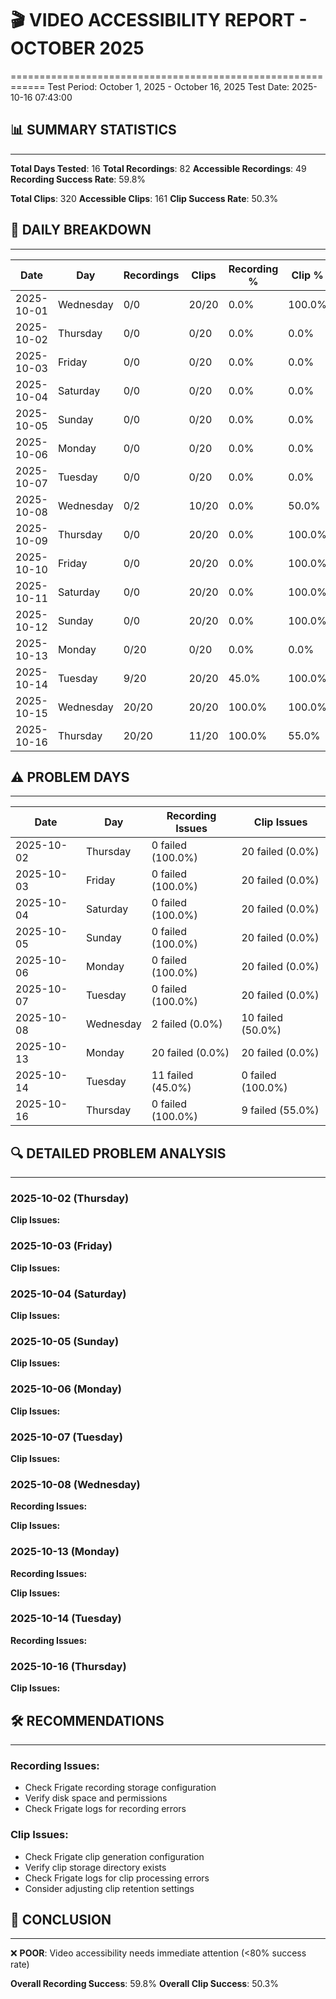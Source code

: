 # 🎬 VIDEO ACCESSIBILITY REPORT - OCTOBER 2025
============================================================
Test Period: October 1, 2025 - October 16, 2025
Test Date: 2025-10-16 07:43:00

## 📊 SUMMARY STATISTICS
------------------------------
**Total Days Tested**: 16
**Total Recordings**: 82
**Accessible Recordings**: 49
**Recording Success Rate**: 59.8%

**Total Clips**: 320
**Accessible Clips**: 161
**Clip Success Rate**: 50.3%

## 📅 DAILY BREAKDOWN
------------------------------
| Date | Day | Recordings | Clips | Recording % | Clip % |
|------|-----|------------|-------|-------------|--------|
| 2025-10-01 | Wednesday | 0/0 | 20/20 | 0.0% | 100.0% |
| 2025-10-02 | Thursday | 0/0 | 0/20 | 0.0% | 0.0% |
| 2025-10-03 | Friday | 0/0 | 0/20 | 0.0% | 0.0% |
| 2025-10-04 | Saturday | 0/0 | 0/20 | 0.0% | 0.0% |
| 2025-10-05 | Sunday | 0/0 | 0/20 | 0.0% | 0.0% |
| 2025-10-06 | Monday | 0/0 | 0/20 | 0.0% | 0.0% |
| 2025-10-07 | Tuesday | 0/0 | 0/20 | 0.0% | 0.0% |
| 2025-10-08 | Wednesday | 0/2 | 10/20 | 0.0% | 50.0% |
| 2025-10-09 | Thursday | 0/0 | 20/20 | 0.0% | 100.0% |
| 2025-10-10 | Friday | 0/0 | 20/20 | 0.0% | 100.0% |
| 2025-10-11 | Saturday | 0/0 | 20/20 | 0.0% | 100.0% |
| 2025-10-12 | Sunday | 0/0 | 20/20 | 0.0% | 100.0% |
| 2025-10-13 | Monday | 0/20 | 0/20 | 0.0% | 0.0% |
| 2025-10-14 | Tuesday | 9/20 | 20/20 | 45.0% | 100.0% |
| 2025-10-15 | Wednesday | 20/20 | 20/20 | 100.0% | 100.0% |
| 2025-10-16 | Thursday | 20/20 | 11/20 | 100.0% | 55.0% |

## ⚠️ PROBLEM DAYS
------------------------------
| Date | Day | Recording Issues | Clip Issues |
|------|-----|------------------|-------------|
| 2025-10-02 | Thursday | 0 failed (100.0%) | 20 failed (0.0%) |
| 2025-10-03 | Friday | 0 failed (100.0%) | 20 failed (0.0%) |
| 2025-10-04 | Saturday | 0 failed (100.0%) | 20 failed (0.0%) |
| 2025-10-05 | Sunday | 0 failed (100.0%) | 20 failed (0.0%) |
| 2025-10-06 | Monday | 0 failed (100.0%) | 20 failed (0.0%) |
| 2025-10-07 | Tuesday | 0 failed (100.0%) | 20 failed (0.0%) |
| 2025-10-08 | Wednesday | 2 failed (0.0%) | 10 failed (50.0%) |
| 2025-10-13 | Monday | 20 failed (0.0%) | 20 failed (0.0%) |
| 2025-10-14 | Tuesday | 11 failed (45.0%) | 0 failed (100.0%) |
| 2025-10-16 | Thursday | 0 failed (100.0%) | 9 failed (55.0%) |

## 🔍 DETAILED PROBLEM ANALYSIS
------------------------------
### 2025-10-02 (Thursday)

**Clip Issues:**

### 2025-10-03 (Friday)

**Clip Issues:**

### 2025-10-04 (Saturday)

**Clip Issues:**

### 2025-10-05 (Sunday)

**Clip Issues:**

### 2025-10-06 (Monday)

**Clip Issues:**

### 2025-10-07 (Tuesday)

**Clip Issues:**

### 2025-10-08 (Wednesday)

**Recording Issues:**

**Clip Issues:**

### 2025-10-13 (Monday)

**Recording Issues:**

**Clip Issues:**

### 2025-10-14 (Tuesday)

**Recording Issues:**

### 2025-10-16 (Thursday)

**Clip Issues:**

## 🛠️ RECOMMENDATIONS
------------------------------
### Recording Issues:
- Check Frigate recording storage configuration
- Verify disk space and permissions
- Check Frigate logs for recording errors

### Clip Issues:
- Check Frigate clip generation configuration
- Verify clip storage directory exists
- Check Frigate logs for clip processing errors
- Consider adjusting clip retention settings

## 🏁 CONCLUSION
------------------------------
❌ **POOR**: Video accessibility needs immediate attention (<80% success rate)

**Overall Recording Success**: 59.8%
**Overall Clip Success**: 50.3%